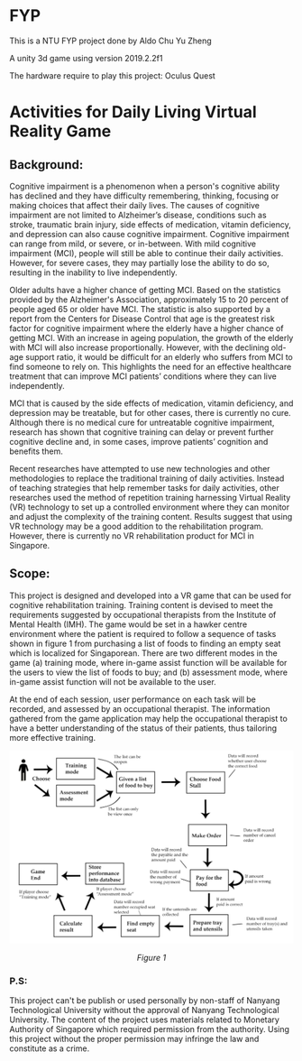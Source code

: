 # FYP

This is a NTU FYP project done by Aldo Chu Yu Zheng

A unity 3d game using version 2019.2.2f1

The hardware require to play this project: Oculus Quest


<h1>Activities for Daily Living Virtual Reality Game</h1>

<h2>Background:</h2>

Cognitive impairment is a phenomenon when a person's cognitive ability has declined and they have difficulty remembering, thinking, focusing or making choices that affect their daily lives. The causes of cognitive impairment are not limited to Alzheimer’s disease, conditions such as stroke, traumatic brain injury, side effects of medication, vitamin deficiency, and depression can also cause cognitive impairment. Cognitive impairment can range from mild, or severe, or in-between. With mild cognitive impairment (MCI), people will still be able to continue their daily activities. However, for severe cases, they may partially lose the ability to do so, resulting in the inability to live independently. 

Older adults have a higher chance of getting MCI. Based on the statistics provided by the Alzheimer's Association, approximately 15 to 20 percent of people aged 65 or older have MCI. The statistic is also supported by a report from the Centers for Disease Control that age is the greatest risk factor for cognitive impairment where the elderly have a higher chance of getting MCI. With an increase in ageing population, the growth of the elderly with MCI will also increase proportionally. However, with the declining old-age support ratio, it would be difficult for an elderly who suffers from MCI to find someone to rely on. This highlights the need for an effective healthcare treatment that can improve MCI patients’ conditions where they can live independently. 

MCI that is caused by the side effects of medication, vitamin deficiency, and depression may be treatable, but for other cases, there is currently no cure. Although there is no medical cure for untreatable cognitive impairment, research has shown that cognitive training can delay or prevent further cognitive decline and, in some cases, improve patients’ cognition and benefits them.

Recent researches have attempted to use new technologies and other methodologies to replace the traditional training of daily activities. Instead of teaching strategies that help remember tasks for daily activities, other researches used the method of repetition training harnessing Virtual Reality (VR) technology to set up a controlled environment where they can monitor and adjust the complexity of the training content. Results suggest that using VR technology may be a good addition to the rehabilitation program. However, there is currently no VR rehabilitation product for MCI in Singapore.

<h2>Scope:</h2>

This project is designed and developed into a VR game that can be used for cognitive rehabilitation training. Training content is devised to meet the requirements suggested by occupational therapists from the Institute of Mental Health (IMH). The game would be set in a hawker centre environment where the patient is required to follow a sequence of tasks shown in figure 1 from purchasing a list of foods to finding an empty seat which is localized for Singaporean. There are two different modes in the game (a) training mode, where in-game assist function will be available for the users to view the list of foods to buy; and (b) assessment mode, where in-game assist function will not be available to the user. 

At the end of each session, user performance on each task will be recorded, and assessed by an occupational therapist. The information gathered from the game application may help the occupational therapist to have a better understanding of the status of their patients, thus tailoring more effective training. 

![](fyp-graph2.jpg)
<p align="center"><i>Figure 1</i></p>

<h3>P.S:</h3>

This project can't be publish or used personally by non-staff of Nanyang Technological University without the approval of Nanyang Technological University. The content of the project uses materials related to Monetary Authority of Singapore which required permission from the authority. Using this project without the proper permission may infringe the law and constitute as a crime.   
